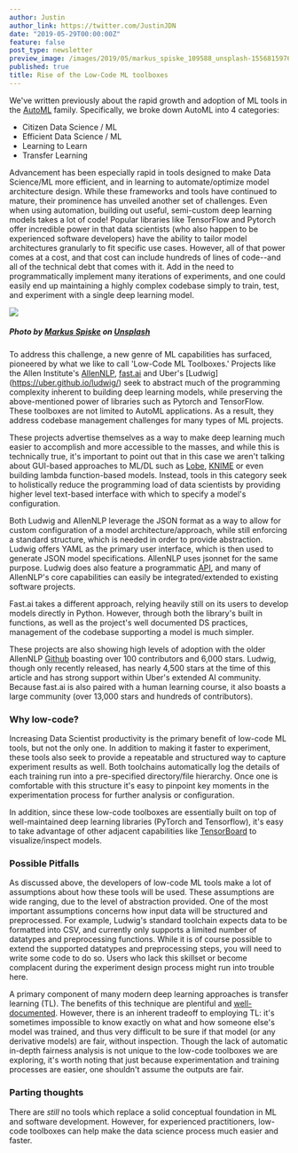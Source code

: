 ```yaml
---
author: Justin
author_link: https://twitter.com/JustinJDN
date: "2019-05-29T00:00:00Z"
feature: false
post_type: newsletter
preview_image: /images/2019/05/markus_spiske_109588_unsplash-1556815976857.jpg
published: true
title: Rise of the Low-Code ML toolboxes
---
```


We've written previously about the rapid growth and adoption of ML tools in the [AutoML](https://blog.fastforwardlabs.com/2017/11/30/the-promise-of-automated-machine-learning-automl.html) family.  Specifically, we broke down AutoML into 4 categories:

* Citizen Data Science / ML
* Efficient Data Science / ML
* Learning to Learn
* Transfer Learning

Advancement has been especially rapid in tools designed to make Data Science/ML more efficient, and in learning to automate/optimize model architecture design.  While these frameworks and tools have continued to mature, their prominence has unveiled another set of challenges.  Even when using automation, building out useful, semi-custom deep learning models takes a lot of code!  Popular libraries like TensorFlow and Pytorch offer incredible power in that data scientists (who also happen to be experienced software developers) have the ability to tailor model architectures granularly to fit specific use cases.  However, all of that power comes at a cost, and that cost can include hundreds of lines of code--and all of the technical debt that comes with it.  Add in the need to programmatically implement many iterations of experiments, and one could easily end up maintaining a highly complex codebase simply to train, test, and experiment with a single deep learning model.

![](/images/2019/05/markus_spiske_109588_unsplash-1556815976857.jpg)
##### Photo by [Markus Spiske](https://unsplash.com/photos/xekxE_VR0Ec?utm_source=unsplash&utm_medium=referral&utm_content=creditCopyText) on [Unsplash](https://unsplash.com/search/photos/code?utm_source=unsplash&utm_medium=referral&utm_content=creditCopyText)

To address this challenge, a new genre of ML capabilities has surfaced, pioneered by what we like to call 'Low-Code ML Toolboxes.' Projects like the Allen Institute's [AllenNLP](https://allennlp.org/tutorials), [fast.ai](https://www.fast.ai/) and Uber's [Ludwig] (https://uber.github.io/ludwig/) seek to abstract much of the programming complexity inherent to building deep learning models, while preserving the above-mentioned power of libraries such as Pytorch and TensorFlow.  These toolboxes are not limited to AutoML applications. As a result, they address codebase management challenges for many types of ML projects. 

These projects advertise themselves as a way to make deep learning much easier to accomplish and more accessible to the masses, and while this is technically true, it's important to point out that in this case we aren't talking about GUI-based approaches to ML/DL such as [Lobe](https://lobe.ai/), [KNIME](https://www.knime.com/) or even building lambda function-based models.  Instead, tools in this category seek to holistically reduce the programming load of data scientists by providing higher level text-based interface with which to specify a model's configuration.  

Both Ludwig and AllenNLP leverage the JSON format as a way to allow for custom configuration of a model architecture/approach, while still enforcing a standard structure, which is needed in order to provide abstraction.  Ludwig offers YAML as the primary user interface, which is then used to generate JSON model specifications.  AllenNLP uses jsonnet for the same purpose.  Ludwig does also feature a programmatic [API](https://uber.github.io/ludwig/api/), and many of AllenNLP's core capabilities can easily be integrated/extended to existing software projects.

Fast.ai takes a different approach, relying heavily still on its users to develop models directly in Python.  However, through both the library's built in functions, as well as the project's well documented DS practices, management of the codebase supporting a model is much simpler.

These projects are also showing high levels of adoption with the older AllenNLP [Github](https://github.com/allenai/allennlp) boasting over 100 contributors and 6,000 stars.  Ludwig, though only recently released, has nearly 4,500 stars at the time of this article and has strong support within Uber's extended AI community.  Because fast.ai is also paired with a human learning course, it also boasts a large community (over 13,000 stars and hundreds of contributors).

### Why low-code?

Increasing Data Scientist productivity is the primary benefit of low-code ML tools, but not the only one.  In addition to making it faster to experiment, these tools also seek to provide a repeatable and structured way to capture experiment results as well.  Both toolchains automatically log the details of each training run into a pre-specified directory/file hierarchy.  Once one is comfortable with this structure it's easy to pinpoint key moments in the experimentation process for further analysis or configuration.

In addition, since these low-code toolboxes are essentially built on top of well-maintained deep learning libraries (PyTorch and Tensorflow), it's easy to take advantage of other adjacent capabilities like [TensorBoard](https://github.com/tensorflow/tensorboard) to visualize/inspect models. 

### Possible Pitfalls

As discussed above, the developers of low-code ML tools make a lot of assumptions about how these tools will be used.  These assumptions are wide ranging, due to the level of abstraction provided.  One of the most important assumptions concerns how input data will be structured and preprocessed.  For example, Ludwig's standard toolchain expects data to be formatted into CSV, and currently only supports a limited number of datatypes and preprocessing functions.  While it is of course possible to extend the supported datatypes and preprocessing steps, you will need to write some code to do so.  Users who lack this skillset or become complacent during the experiment design process might run into trouble here.  

A primary component of many modern deep learning approaches is transfer learning (TL).  The benefits of this technique are plentiful and [well-documented](https://blog.fastforwardlabs.com/2018/08/29/breakthroughs-in-transfer-learning-for-nlp.html).  However, there is an inherent tradeoff to employing TL: it's sometimes impossible to know exactly on what and how someone else's model was trained, and thus very difficult to be sure if that model (or any derivative models) are fair, without inspection. Though the lack of automatic in-depth fairness analysis is not unique to the low-code toolboxes we are exploring, it's worth noting that just because experimentation and training processes are easier, one shouldn't assume the outputs are fair.

### Parting thoughts

There are *still* no tools which replace a solid conceptual foundation in ML and software development. However, for experienced practitioners, low-code toolboxes can help make the data science process much easier and faster.
